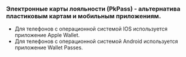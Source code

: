 ### Электронные карты лояльности (PkPass) - альтернатива пластиковым картам и мобильным приложениям.

- Для телефонов с операционной системой IOS используется приложение Apple Wallet.
- Для телефонов с операционной системой Android используется приложение Wallet Passes.
